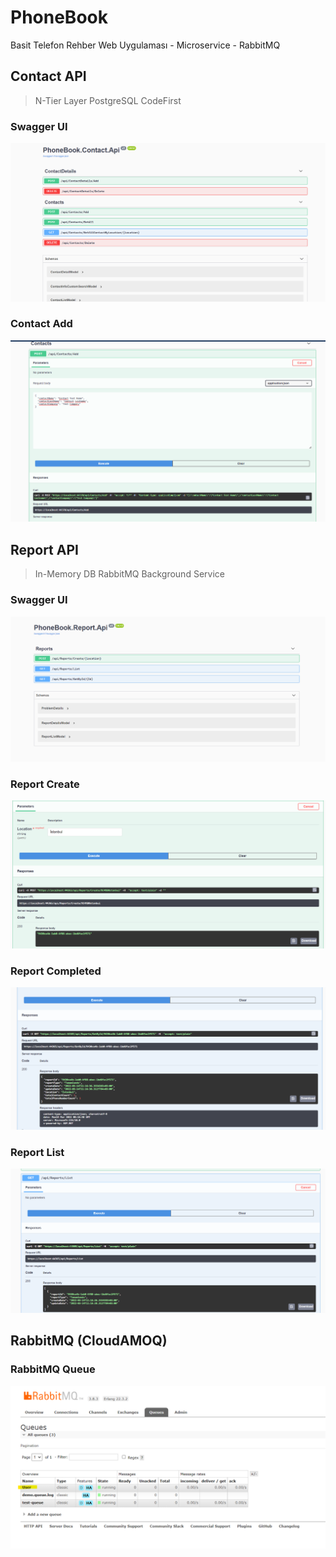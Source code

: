# PhoneBook
Basit Telefon Rehber Web Uygulaması - Microservice - RabbitMQ 


## Contact API
> N-Tier Layer
> PostgreSQL
> CodeFirst 

### Swagger UI
![ContactApiSwaggerUI](https://github.com/FatihDumlupinar/PhoneBook/blob/master/Dosyalar/ContactApiSwaggerUI.png?raw=true)

### Contact Add
![ContactAdd](https://github.com/FatihDumlupinar/PhoneBook/blob/master/Dosyalar/ContactAdd.png?raw=true)

## Report API
> In-Memory DB
> RabbitMQ
> Background Service

### Swagger UI
![ReportApiSwaggerUI](https://github.com/FatihDumlupinar/PhoneBook/blob/master/Dosyalar/ReportApiSwaggerUI.png?raw=true)

### Report Create
![reportCreate](https://github.com/FatihDumlupinar/PhoneBook/blob/master/Dosyalar/reportCreate.png?raw=true)

### Report Completed
![reportCompleted](https://github.com/FatihDumlupinar/PhoneBook/blob/master/Dosyalar/reportCompleted.png?raw=true)

### Report List
![reportList](https://github.com/FatihDumlupinar/PhoneBook/blob/master/Dosyalar/reportList.png?raw=true)

## RabbitMQ (CloudAMOQ)

### RabbitMQ Queue
![RabbitMQCloudAmqp](https://github.com/FatihDumlupinar/PhoneBook/blob/master/Dosyalar/RabbitMQCloudAmqp.png?raw=true)

